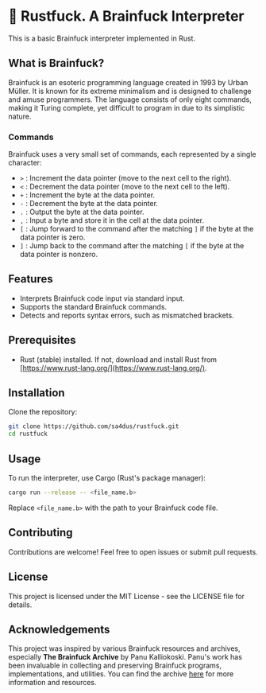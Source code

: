 # 🧠 Rustfuck. A Brainfuck Interpreter
This is a basic Brainfuck interpreter implemented in Rust.

## What is Brainfuck?

Brainfuck is an esoteric programming language created in 1993 by Urban Müller. It is known for its extreme minimalism and is designed to challenge and amuse programmers. The language consists of only eight commands, making it Turing complete, yet difficult to program in due to its simplistic nature.

### Commands

Brainfuck uses a very small set of commands, each represented by a single character:

- `>` : Increment the data pointer (move to the next cell to the right).
- `<` : Decrement the data pointer (move to the next cell to the left).
- `+` : Increment the byte at the data pointer.
- `-` : Decrement the byte at the data pointer.
- `.` : Output the byte at the data pointer.
- `,` : Input a byte and store it in the cell at the data pointer.
- `[` : Jump forward to the command after the matching `]` if the byte at the data pointer is zero.
- `]` : Jump back to the command after the matching `[` if the byte at the data pointer is nonzero.


## Features
- Interprets Brainfuck code input via standard input.
- Supports the standard Brainfuck commands.
- Detects and reports syntax errors, such as mismatched brackets.

## Prerequisites
- Rust (stable) installed. If not, download and install Rust from [https://www.rust-lang.org/](https://www.rust-lang.org/).

## Installation

Clone the repository:
```bash
git clone https://github.com/sa4dus/rustfuck.git
cd rustfuck
```
## Usage
To run the interpreter, use Cargo (Rust's package manager):
```bash
cargo run --release -- <file_name.b>
```
Replace `<file_name.b>` with the path to your Brainfuck code file.

## Contributing
Contributions are welcome! Feel free to open issues or submit pull requests.

## License
This project is licensed under the MIT License - see the LICENSE file for details.

## Acknowledgements

This project was inspired by various Brainfuck resources and archives, especially **The Brainfuck Archive** by Panu Kalliokoski. Panu's work has been invaluable in collecting and preserving Brainfuck programs, implementations, and utilities. You can find the archive [here](https://sange.fi/esoteric/brainfuck/) for more information and resources.